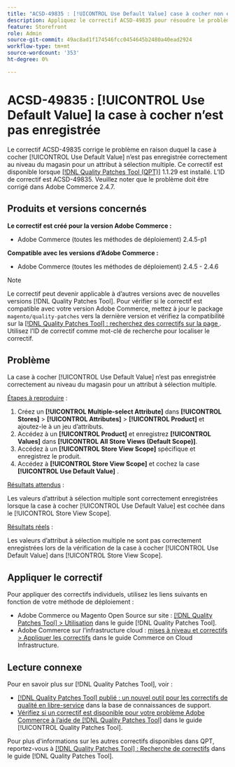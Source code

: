 ```yaml
---
title: "ACSD-49835 : [!UICONTROL Use Default Value] case à cocher non enregistrée"
description: Appliquez le correctif ACSD-49835 pour résoudre le problème Adobe Commerce en raison duquel la case à cocher [!UICONTROL Use Default Value] n’est pas enregistrée correctement au niveau du magasin pour un attribut à sélection multiple.
feature: Storefront
role: Admin
source-git-commit: 49ac8ad1f174546fcc0454645b2480a40ead2924
workflow-type: tm+mt
source-wordcount: '353'
ht-degree: 0%

---
```


# ACSD-49835 : [!UICONTROL Use Default Value] la case à cocher n’est pas enregistrée

Le correctif ACSD-49835 corrige le problème en raison duquel la case à cocher [!UICONTROL Use Default Value] n’est pas enregistrée correctement au niveau du magasin pour un attribut à sélection multiple. Ce correctif est disponible lorsque [[!DNL Quality Patches Tool (QPT)]](https://experienceleague.adobe.com/en/docs/commerce-knowledge-base/kb/announcements/commerce-announcements/magento-quality-patches-released-new-tool-to-self-serve-quality-patches) 1.1.29 est installé. L’ID de correctif est ACSD-49835. Veuillez noter que le problème doit être corrigé dans Adobe Commerce 2.4.7.

## Produits et versions concernés

**Le correctif est créé pour la version Adobe Commerce :**

* Adobe Commerce (toutes les méthodes de déploiement) 2.4.5-p1

**Compatible avec les versions d’Adobe Commerce :**

* Adobe Commerce (toutes les méthodes de déploiement) 2.4.5 - 2.4.6

>[!NOTE]
>
>Le correctif peut devenir applicable à d’autres versions avec de nouvelles versions [!DNL Quality Patches Tool]. Pour vérifier si le correctif est compatible avec votre version Adobe Commerce, mettez à jour le package `magento/quality-patches` vers la dernière version et vérifiez la compatibilité sur la [[!DNL Quality Patches Tool] : recherchez des correctifs sur la page ](https://experienceleague.adobe.com/tools/commerce-quality-patches/index.html). Utilisez l’ID de correctif comme mot-clé de recherche pour localiser le correctif.

## Problème

La case à cocher [!UICONTROL Use Default Value] n’est pas enregistrée correctement au niveau du magasin pour un attribut à sélection multiple.

<u>Étapes à reproduire</u> :

1. Créez un **[!UICONTROL Multiple-select Attribute]** dans **[!UICONTROL Stores]** > **[!UICONTROL Attributes]** > **[!UICONTROL Product]** et ajoutez-le à un jeu d’attributs.
1. Accédez à un **[!UICONTROL Product]** et enregistrez **[!UICONTROL Values]** dans **[!UICONTROL All Store Views (Default Scope)]**.
1. Accédez à un **[!UICONTROL Store View Scope]** spécifique et enregistrez le produit.
1. Accédez à **[!UICONTROL Store View Scope]** et cochez la case **[!UICONTROL Use Default Value]** .

<u>Résultats attendus</u> :

Les valeurs d’attribut à sélection multiple sont correctement enregistrées lorsque la case à cocher [!UICONTROL Use Default Value] est cochée dans le [!UICONTROL Store View Scope].

<u>Résultats réels</u> :

Les valeurs d’attribut à sélection multiple ne sont pas correctement enregistrées lors de la vérification de la case à cocher [!UICONTROL Use Default Value] dans [!UICONTROL Store View Scope].

## Appliquer le correctif

Pour appliquer des correctifs individuels, utilisez les liens suivants en fonction de votre méthode de déploiement :

* Adobe Commerce ou Magento Open Source sur site : [[!DNL Quality Patches Tool] > Utilisation](https://experienceleague.adobe.com/docs/commerce-operations/tools/quality-patches-tool/usage.html) dans le guide [!DNL Quality Patches Tool].
* Adobe Commerce sur l’infrastructure cloud : [mises à niveau et correctifs > Appliquer les correctifs](https://experienceleague.adobe.com/docs/commerce-cloud-service/user-guide/develop/upgrade/apply-patches.html) dans le guide Commerce on Cloud Infrastructure.

## Lecture connexe

Pour en savoir plus sur [!DNL Quality Patches Tool], voir :

* [[!DNL Quality Patches Tool] publié : un nouvel outil pour les correctifs de qualité en libre-service](https://experienceleague.adobe.com/en/docs/commerce-knowledge-base/kb/announcements/commerce-announcements/magento-quality-patches-released-new-tool-to-self-serve-quality-patches) dans la base de connaissances de support.
* [Vérifiez si un correctif est disponible pour votre problème Adobe Commerce à l’aide de  [!DNL Quality Patches Tool]](/help/tools/quality-patches-tool/patches-available-in-qpt/check-patch-for-magento-issue-with-magento-quality-patches.md) dans le guide [!UICONTROL Quality Patches Tool].


Pour plus d&#39;informations sur les autres correctifs disponibles dans QPT, reportez-vous à [[!DNL Quality Patches Tool] : Recherche de correctifs](https://experienceleague.adobe.com/tools/commerce-quality-patches/index.html) dans le guide [!DNL Quality Patches Tool].
